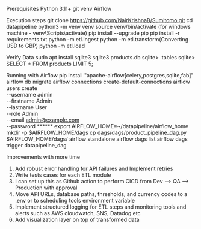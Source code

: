 Prerequisites
Python 3.11+
git
venv
Airflow

Execution steps
git clone https://github.com/NairKrishnaB/Sumitomo.git
cd datapipeline
python3 -m venv venv
source venv/bin/activate (for windows machine - venv\Scripts\activate)
pip install --upgrade pip
pip install -r requirements.txt
python -m etl.ingest
python -m etl.transform(Converting USD to GBP)
python -m etl.load

Verify Data
sudo apt install sqlite3
sqlite3 products.db
sqlite> .tables
sqlite> SELECT * FROM products LIMIT 5;


Running with Airflow
pip install "apache-airflow[celery,postgres,sqlite,fab]"
airflow db migrate
airflow connections create-default-connections
airflow users create \
    --username admin \
    --firstname Admin \
    --lastname User \
    --role Admin \
    --email admin@example.com \
    --password ******
export AIRFLOW_HOME=~/datapipeline/airflow_home
mkdir -p $AIRFLOW_HOME/dags
cp dags/dags/product_pipeline_dag.py $AIRFLOW_HOME/dags/
airflow standalone
airflow dags list
airflow dags trigger datapipeline_dag


Improvements with more time

1) Add robust error handling for API failures and Implement retries
2) Write tests cases for each ETL module
3) I can set up this as Github action to perform CICD from Dev --> QA --> Production with approval
4) Move API URLs, database paths, thresholds, and currency codes to a .env or to scheduling tools environment variable
5) Implement structured logging for ETL steps and monitoring tools and alerts such as AWS cloudwatch, SNS, Datadog etc 
6) Add visualization layer on top of transformed data